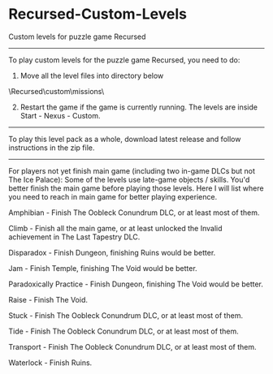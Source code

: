 # Recursed-Custom-Levels
Custom levels for puzzle game Recursed

------------------------------------------------------------------------------------------------------
To play custom levels for the puzzle game Recursed, you need to do:

1. Move all the level files into directory below

\Recursed\custom\missions\

2. Restart the game if the game is currently running. The levels are inside Start - Nexus - Custom.
------------------------------------------------------------------------------------------------------

To play this level pack as a whole, download latest release and follow instructions in the zip file.

------------------------------------------------------------------------------------------------------

For players not yet finish main game (including two in-game DLCs but not The Ice Palace):
Some of the levels use late-game objects / skills. You'd better finish the main game before playing those levels. Here I will list where you need to reach in main game for better playing experience.

Amphibian - Finish The Oobleck Conundrum DLC, or at least most of them.

Climb - Finish all the main game, or at least unlocked the Invalid achievement in The Last Tapestry DLC.

Disparadox - Finish Dungeon, finishing Ruins would be better.

Jam - Finish Temple, finishing The Void would be better.

Paradoxically Practice - Finish Dungeon, finishing The Void would be better.

Raise - Finish The Void.

Stuck - Finish The Oobleck Conundrum DLC, or at least most of them.

Tide - Finish The Oobleck Conundrum DLC, or at least most of them.

Transport - Finish The Oobleck Conundrum DLC, or at least most of them.

Waterlock - Finish Ruins.
